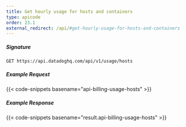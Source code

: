 ```yaml
---
title: Get hourly usage for hosts and containers
type: apicode
order: 23.1
external_redirect: /api/#get-hourly-usage-for-hosts-and-containers
---
```


##### Signature
`GET https://api.datadoghq.com/api/v1/usage/hosts`
##### Example Request
{{< code-snippets basename="api-billing-usage-hosts" >}}
##### Example Response
{{< code-snippets basename="result.api-billing-usage-hosts" >}}

